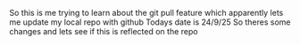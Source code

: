 So this is me trying to learn about the git pull feature which apparently lets me update my local repo with github
Todays date is 24/9/25
So theres some changes and lets see if this is reflected on the repo